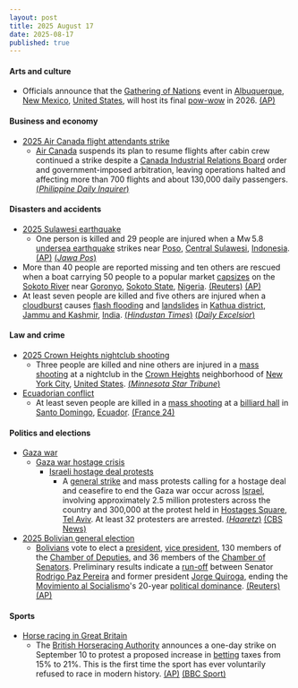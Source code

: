 ```yaml
---
layout: post
title: 2025 August 17
date: 2025-08-17
published: true
---
```



#### Arts and culture

* Officials announce that the [Gathering of Nations](https://en.wikipedia.org/wiki/Gathering_of_Nations "Gathering of Nations") event in [Albuquerque](https://en.wikipedia.org/wiki/Albuquerque "Albuquerque"), [New Mexico](https://en.wikipedia.org/wiki/New_Mexico "New Mexico"), [United States](https://en.wikipedia.org/wiki/United_States "United States"), will host its final [pow-wow](https://en.wikipedia.org/wiki/Pow-wow "Pow-wow") in 2026. [(AP)](https://apnews.com/article/gathering-of-nations-powwow-indigenous-native-american-f9d69ff3b3a62d08f7f2116aa5465c61)

#### Business and economy

* [2025 Air Canada flight attendants strike](https://en.wikipedia.org/wiki/2025_Air_Canada_flight_attendants_strike "2025 Air Canada flight attendants strike")
  * [Air Canada](https://en.wikipedia.org/wiki/Air_Canada "Air Canada") suspends its plan to resume flights after cabin crew continued a strike despite a [Canada Industrial Relations Board](https://en.wikipedia.org/wiki/Canada_Industrial_Relations_Board "Canada Industrial Relations Board") order and government-imposed arbitration, leaving operations halted and affecting more than 700 flights and about 130,000 daily passengers. [(*Philippine Daily Inquirer*)](https://business.inquirer.net/541817/air-canada-suspends-plan-to-resume-flights)

#### Disasters and accidents

* [2025 Sulawesi earthquake](https://en.wikipedia.org/wiki/2025_Sulawesi_earthquake "2025 Sulawesi earthquake")
  * One person is killed and 29 people are injured when a Mw 5.8 [undersea earthquake](https://en.wikipedia.org/wiki/Undersea_earthquake "Undersea earthquake") strikes near [Poso](https://en.wikipedia.org/wiki/Poso "Poso"), [Central Sulawesi](https://en.wikipedia.org/wiki/Central_Sulawesi "Central Sulawesi"), [Indonesia](https://en.wikipedia.org/wiki/Indonesia "Indonesia"). [(AP)](https://apnews.com/article/indonesia-earthquake-poso-sulawesi-c495c225c29d5862c91fba6f311718e9) [(*Jawa Pos*)](https://radarpalu.jawapos.com/sulteng/2606447113/satu-korban-gempa-poso-meninggal-dunia-diumumkan-pemerintah-desa-masani-lewat-pengeras-suara)
* More than 40 people are reported missing and ten others are rescued when a boat carrying 50 people to a popular market [capsizes](https://en.wikipedia.org/wiki/Capsizing "Capsizing") on the [Sokoto River](https://en.wikipedia.org/wiki/Sokoto_River "Sokoto River") near [Goronyo](https://en.wikipedia.org/wiki/Goronyo "Goronyo"), [Sokoto State](https://en.wikipedia.org/wiki/Sokoto_State "Sokoto State"), [Nigeria](https://en.wikipedia.org/wiki/Nigeria "Nigeria"). [(Reuters)](https://www.reuters.com/world/africa/more-than-40-missing-nigeria-boat-accident-emergency-agency-says-2025-08-17/) [(AP)](https://apnews.com/article/nigeria-boat-accident-goronyo-missing-01cfdf27815f5e13984288ebec310b40)
* At least seven people are killed and five others are injured when a [cloudburst](https://en.wikipedia.org/wiki/Cloudburst "Cloudburst") causes [flash flooding](https://en.wikipedia.org/wiki/Flash_flood "Flash flood") and [landslides](https://en.wikipedia.org/wiki/Landslide "Landslide") in [Kathua district](https://en.wikipedia.org/wiki/Kathua_district "Kathua district"), [Jammu and Kashmir](https://en.wikipedia.org/wiki/Jammu_and_Kashmir_%28union_territory%29 "Jammu and Kashmir (union territory)"), [India](https://en.wikipedia.org/wiki/India "India"). [(*Hindustan Times*)](https://www.hindustantimes.com/india-news/another-cloudburst-in-j-k-4-killed-in-kathua-101755401937851.html) [(*Daily Excelsior*)](https://www.dailyexcelsior.com/cloudburst-landslide-in-jammu-and-kashmirs-kathua-leaves-seven-dead/)

#### Law and crime

* [2025 Crown Heights nightclub shooting](https://en.wikipedia.org/wiki/2025_Crown_Heights_nightclub_shooting "2025 Crown Heights nightclub shooting")
  * Three people are killed and nine others are injured in a [mass shooting](https://en.wikipedia.org/wiki/Mass_shootings_in_the_United_States "Mass shootings in the United States") at a nightclub in the [Crown Heights](https://en.wikipedia.org/wiki/Crown_Heights "Crown Heights") neighborhood of [New York City](https://en.wikipedia.org/wiki/New_York_City "New York City"), [United States](https://en.wikipedia.org/wiki/United_States "United States"). [(*Minnesota Star Tribune*)](https://www.startribune.com/three-killed-eight-injured-in-shooting-in-crowded-new-york-club-amid-record-low-gun-violence-year/601456442)
* [Ecuadorian conflict](https://en.wikipedia.org/wiki/Ecuadorian_conflict_%282024%E2%80%93present%29 "Ecuadorian conflict (2024–present)")
  * At least seven people are killed in a [mass shooting](https://en.wikipedia.org/wiki/Mass_shooting "Mass shooting") at a [billiard hall](https://en.wikipedia.org/wiki/Billiard_hall "Billiard hall") in [Santo Domingo](https://en.wikipedia.org/wiki/Santo_Domingo%2C_Ecuador "Santo Domingo, Ecuador"), [Ecuador](https://en.wikipedia.org/wiki/Ecuador "Ecuador"). [(France 24)](https://www.france24.com/en/live-news/20250817-seven-killed-in-latest-ecuador-pool-hall-shooting)

#### Politics and elections

* [Gaza war](https://en.wikipedia.org/wiki/Gaza_war "Gaza war")
  * [Gaza war hostage crisis](https://en.wikipedia.org/wiki/Gaza_war_hostage_crisis "Gaza war hostage crisis")
    * [Israeli hostage deal protests](https://en.wikipedia.org/wiki/Israeli_hostage_deal_protests "Israeli hostage deal protests")
      * A [general strike](https://en.wikipedia.org/wiki/General_strike "General strike") and mass protests calling for a hostage deal and ceasefire to end the Gaza war occur across [Israel](https://en.wikipedia.org/wiki/Israel "Israel"), involving approximately 2.5 million protesters across the country and 300,000 at the protest held in [Hostages Square](https://en.wikipedia.org/wiki/Hostages_Square "Hostages Square"), [Tel Aviv](https://en.wikipedia.org/wiki/Tel_Aviv "Tel Aviv"). At least 32 protesters are arrested. [(*Haaretz*)](https://www.haaretz.com/israel-news/2025-08-17/ty-article-live/netanyahu-says-he-would-agree-only-to-an-all-in-one-hostage-deal-all-our-conditions/00000198-b5a5-d4ef-a399-ffe77a6a0000?liveBlogItemId=1726059672#1726059672) [(CBS News)](https://www.cbsnews.com/amp/news/protesters-israel-nationwide-strike-demand-ceasefire-release-hostages-gaza/)
* [2025 Bolivian general election](https://en.wikipedia.org/wiki/2025_Bolivian_general_election "2025 Bolivian general election")
  * [Bolivians](https://en.wikipedia.org/wiki/Bolivians "Bolivians") vote to elect a [president](https://en.wikipedia.org/wiki/President_of_Bolivia "President of Bolivia"), [vice president](https://en.wikipedia.org/wiki/Vice_President_of_Bolivia "Vice President of Bolivia"), 130 members of the [Chamber of Deputies](https://en.wikipedia.org/wiki/Chamber_of_Deputies_%28Bolivia%29 "Chamber of Deputies (Bolivia)"), and 36 members of the [Chamber of Senators](https://en.wikipedia.org/wiki/Chamber_of_Senators_%28Bolivia%29 "Chamber of Senators (Bolivia)"). Preliminary results indicate a [run-off](https://en.wikipedia.org/wiki/Run-off_election "Run-off election") between Senator [Rodrigo Paz Pereira](https://en.wikipedia.org/wiki/Rodrigo_Paz_Pereira "Rodrigo Paz Pereira") and former president [Jorge Quiroga](https://en.wikipedia.org/wiki/Jorge_Quiroga "Jorge Quiroga"), ending the [Movimiento al Socialismo](https://en.wikipedia.org/wiki/Movimiento_al_Socialismo "Movimiento al Socialismo")'s 20-year [political dominance](https://en.wikipedia.org/wiki/Politics_of_Bolivia "Politics of Bolivia"). [(Reuters)](https://www.reuters.com/world/americas/bolivia-votes-support-left-wanes-inflation-is-top-mind-2025-08-17/) [(AP)](https://apnews.com/article/bolivia-elections-right-wing-274e22ad9f493f60669a01615d3fef65)

#### Sports

* [Horse racing in Great Britain](https://en.wikipedia.org/wiki/Horse_racing_in_Great_Britain "Horse racing in Great Britain")
  * The [British Horseracing Authority](https://en.wikipedia.org/wiki/British_Horseracing_Authority "British Horseracing Authority") announces a one-day strike on September 10 to protest a proposed increase in [betting](https://en.wikipedia.org/wiki/Betting_on_horse_racing "Betting on horse racing") taxes from 15% to 21%. This is the first time the sport has ever voluntarily refused to race in modern history. [(AP)](https://apnews.com/article/british-horseracing-strike-99b0c5066f5a572afdb142a498f3e0b8) [(BBC Sport)](https://www.bbc.com/sport/horse-racing/articles/c741xyn558ko)
